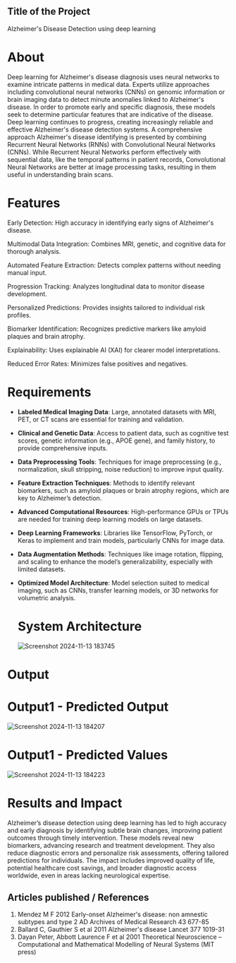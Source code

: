 ## Title of the Project
Alzheimer's Disease Detection using deep learning
# About
Deep learning for Alzheimer's disease diagnosis uses neural networks to examine intricate patterns in
medical data. Experts utilize approaches including convolutional neural networks (CNNs) on genomic
information or brain imaging data to detect minute anomalies linked to Alzheimer's disease. In order
to promote early and specific diagnosis, these models seek to determine particular features that are
indicative of the disease. Deep learning continues to progress, creating increasingly reliable and
effective Alzheimer's disease detection systems.
A comprehensive approach Alzheimer's disease identifying is presented by combining Recurrent
Neural Networks (RNNs) with Convolutional Neural Networks (CNNs). While Recurrent Neural
Networks perform effectively with sequential data, like the temporal patterns in patient records,
Convolutional Neural Networks are better at image processing tasks, resulting in them useful in
understanding brain scans.
# Features
Early Detection: High accuracy in identifying early signs of Alzheimer's disease. 

Multimodal Data Integration: Combines MRI, genetic, and cognitive data for thorough analysis.

Automated Feature Extraction: Detects complex patterns without needing manual input. 

Progression Tracking: Analyzes longitudinal data to monitor disease development.

Personalized Predictions: Provides insights tailored to individual risk profiles.

Biomarker Identification: Recognizes predictive markers like amyloid plaques and brain atrophy.

Explainability: Uses explainable AI (XAI) for clearer model interpretations.

Reduced Error Rates: Minimizes false positives and negatives.

# Requirements
- **Labeled Medical Imaging Data**: Large, annotated datasets with MRI, PET, or CT scans are essential for training and validation.
  
- **Clinical and Genetic Data**: Access to patient data, such as cognitive test scores, genetic information (e.g., APOE gene), and family history, to provide comprehensive inputs.
  
- **Data Preprocessing Tools**: Techniques for image preprocessing (e.g., normalization, skull stripping, noise reduction) to improve input quality.
  
- **Feature Extraction Techniques**: Methods to identify relevant biomarkers, such as amyloid plaques or brain atrophy regions, which are key to Alzheimer’s detection.

- **Advanced Computational Resources**: High-performance GPUs or TPUs are needed for training deep learning models on large datasets.
  
- **Deep Learning Frameworks**: Libraries like TensorFlow, PyTorch, or Keras to implement and train models, particularly CNNs for image data.

- **Data Augmentation Methods**: Techniques like image rotation, flipping, and scaling to enhance the model’s generalizability, especially with limited datasets.
  
- **Optimized Model Architecture**: Model selection suited to medical imaging, such as CNNs, transfer learning models, or 3D networks for volumetric analysis.
  # System Architecture
  ![Screenshot 2024-11-13 183745](https://github.com/user-attachments/assets/73755331-5e90-4caf-828c-3c412f76be1c)
# Output
# Output1 - Predicted Output
![Screenshot 2024-11-13 184207](https://github.com/user-attachments/assets/50b677fd-c40e-4539-9498-773f1a3583fb)

# Output1 - Predicted Values
![Screenshot 2024-11-13 184223](https://github.com/user-attachments/assets/0b12132c-4d93-43f3-a552-8bb7cfccd48c)

# Results and Impact
Alzheimer’s disease detection using deep learning has led to high accuracy and early diagnosis by identifying subtle brain changes, improving patient outcomes through timely intervention. These models reveal new biomarkers, advancing research and treatment development. They also reduce diagnostic errors and personalize risk assessments, offering tailored predictions for individuals. The impact includes improved quality of life, potential healthcare cost savings, and broader diagnostic access worldwide, even in areas lacking neurological expertise.

## Articles published / References
1. Mendez M F 2012 Early-onset Alzheimer's disease: non amnestic subtypes and type 2
AD Archives of Medical Research 43 677-85
2. Ballard C, Gauthier S et al 2011 Alzheimer's disease Lancet 377 1019-31
3. Dayan Peter, Abbott Laurence F et al 2001 Theoretical Neuroscience – Computational
and Mathematical Modelling of Neural Systems (MIT press)

